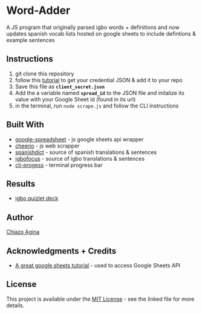 # Word-Adder
A JS program that originally parsed igbo words + definitions and now updates spanish vocab lists hosted on google sheets to include defintions & example sentences

## Instructions
1. git clone this repository
2. follow this [tutorial](https://www.fastcomet.com/tutorials/nodejs/google-spreadsheet-package) to get your credential JSON & add it to your repo
3. Save this file as **`client_secret.json`**
4. Add the a variable named **`spread_id`** to the JSON file and initalize its value with your Google Sheet id (found in its url)
5. in the terminal, run `node scrape.js` and follow the CLI instructions

## Built With
* [google-spreadsheet](https://www.npmjs.com/package/google-spreadsheet) - js google sheets api wrapper
* [cheerio](http://cheerio.js.org/) - js web scrapper
* [spanishdict](https://www.spanishdict.com/) - source of spanish translations & sentences
* [igbofocus](http://www.igbofocus.co.uk/Igbo-Language/Learn-Some-Every-Day-Igbo-Word/learn-some-every-day-igbo-words.html) - source of igbo translations & sentences
* [cli-progess](https://www.npmjs.com/package/cli-progress) - terminal progress bar

## Results
* [igbo quizlet deck](https://quizlet.com/_6j7wyw)

## Author
[Chiazo Agina](https://chiazo.github.io)

## Acknowledgments + Credits
* [A great google sheets tutorial](https://www.fastcomet.com/tutorials/nodejs/google-spreadsheet-package)  - used to access Google Sheets API

## License

This project is available under the [MIT License](LICENSE.md) - see the linked file for more details.
